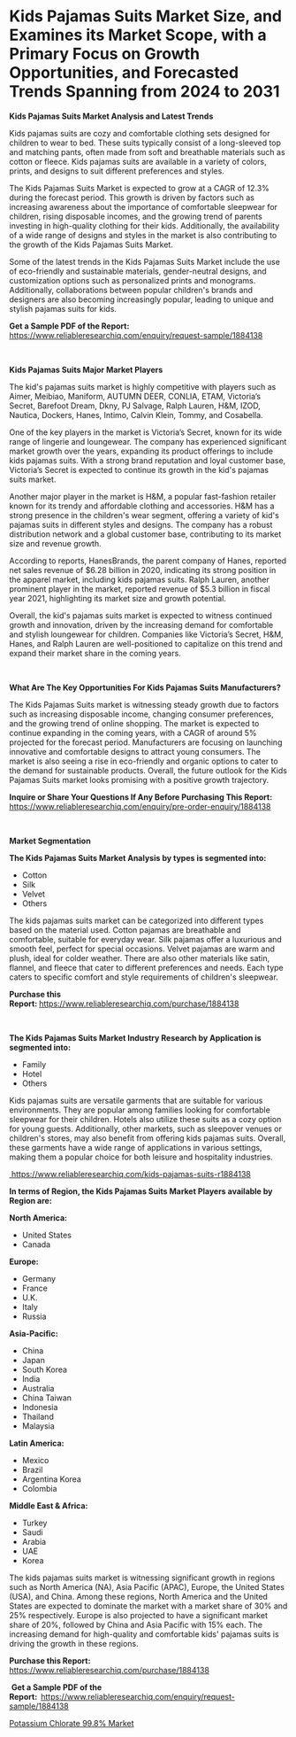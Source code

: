 <p><h1>Kids Pajamas Suits Market Size, and Examines its Market Scope, with a Primary Focus on Growth Opportunities, and Forecasted Trends Spanning from 2024 to 2031</h1></p><p><strong>Kids Pajamas Suits Market Analysis and Latest Trends</strong></p>
<p><p>Kids pajamas suits are cozy and comfortable clothing sets designed for children to wear to bed. These suits typically consist of a long-sleeved top and matching pants, often made from soft and breathable materials such as cotton or fleece. Kids pajamas suits are available in a variety of colors, prints, and designs to suit different preferences and styles.</p><p>The Kids Pajamas Suits Market is expected to grow at a CAGR of 12.3% during the forecast period. This growth is driven by factors such as increasing awareness about the importance of comfortable sleepwear for children, rising disposable incomes, and the growing trend of parents investing in high-quality clothing for their kids. Additionally, the availability of a wide range of designs and styles in the market is also contributing to the growth of the Kids Pajamas Suits Market.</p><p>Some of the latest trends in the Kids Pajamas Suits Market include the use of eco-friendly and sustainable materials, gender-neutral designs, and customization options such as personalized prints and monograms. Additionally, collaborations between popular children's brands and designers are also becoming increasingly popular, leading to unique and stylish pajamas suits for kids.</p></p>
<p><strong>Get a Sample PDF of the Report:&nbsp;</strong> <a href="https://www.reliableresearchiq.com/enquiry/request-sample/1884138">https://www.reliableresearchiq.com/enquiry/request-sample/1884138</a></p>
<p>&nbsp;</p>
<p><strong>Kids Pajamas Suits Major Market Players</strong></p>
<p><p>The kid's pajamas suits market is highly competitive with players such as Aimer, Meibiao, Maniform, AUTUMN DEER, CONLIA, ETAM, Victoria’s Secret, Barefoot Dream, Dkny, PJ Salvage, Ralph Lauren, H&M, IZOD, Nautica, Dockers, Hanes, Intimo, Calvin Klein, Tommy, and Cosabella.</p><p>One of the key players in the market is Victoria’s Secret, known for its wide range of lingerie and loungewear. The company has experienced significant market growth over the years, expanding its product offerings to include kids pajamas suits. With a strong brand reputation and loyal customer base, Victoria’s Secret is expected to continue its growth in the kid's pajamas suits market.</p><p>Another major player in the market is H&M, a popular fast-fashion retailer known for its trendy and affordable clothing and accessories. H&M has a strong presence in the children's wear segment, offering a variety of kid's pajamas suits in different styles and designs. The company has a robust distribution network and a global customer base, contributing to its market size and revenue growth.</p><p>According to reports, HanesBrands, the parent company of Hanes, reported net sales revenue of $6.28 billion in 2020, indicating its strong position in the apparel market, including kids pajamas suits. Ralph Lauren, another prominent player in the market, reported revenue of $5.3 billion in fiscal year 2021, highlighting its market size and growth potential.</p><p>Overall, the kid's pajamas suits market is expected to witness continued growth and innovation, driven by the increasing demand for comfortable and stylish loungewear for children. Companies like Victoria’s Secret, H&M, Hanes, and Ralph Lauren are well-positioned to capitalize on this trend and expand their market share in the coming years.</p></p>
<p>&nbsp;</p>
<p><strong>What Are The Key Opportunities For Kids Pajamas Suits Manufacturers?</strong></p>
<p><p>The Kids Pajamas Suits market is witnessing steady growth due to factors such as increasing disposable income, changing consumer preferences, and the growing trend of online shopping. The market is expected to continue expanding in the coming years, with a CAGR of around 5% projected for the forecast period. Manufacturers are focusing on launching innovative and comfortable designs to attract young consumers. The market is also seeing a rise in eco-friendly and organic options to cater to the demand for sustainable products. Overall, the future outlook for the Kids Pajamas Suits market looks promising with a positive growth trajectory.</p></p>
<p><strong>Inquire or Share Your Questions If Any Before Purchasing This Report:</strong> <a href="https://www.reliableresearchiq.com/enquiry/pre-order-enquiry/1884138">https://www.reliableresearchiq.com/enquiry/pre-order-enquiry/1884138</a></p>
<p>&nbsp;</p>
<p><strong>Market Segmentation</strong></p>
<p><strong>The Kids Pajamas Suits Market Analysis by types is segmented into:</strong></p>
<p><ul><li>Cotton</li><li>Silk</li><li>Velvet</li><li>Others</li></ul></p>
<p><p>The kids pajamas suits market can be categorized into different types based on the material used. Cotton pajamas are breathable and comfortable, suitable for everyday wear. Silk pajamas offer a luxurious and smooth feel, perfect for special occasions. Velvet pajamas are warm and plush, ideal for colder weather. There are also other materials like satin, flannel, and fleece that cater to different preferences and needs. Each type caters to specific comfort and style requirements of children's sleepwear.</p></p>
<p><strong>Purchase this Report:&nbsp;</strong><a href="https://www.reliableresearchiq.com/purchase/1884138">https://www.reliableresearchiq.com/purchase/1884138</a></p>
<p>&nbsp;</p>
<p><strong>The Kids Pajamas Suits Market Industry Research by Application is segmented into:</strong></p>
<p><ul><li>Family</li><li>Hotel</li><li>Others</li></ul></p>
<p><p>Kids pajamas suits are versatile garments that are suitable for various environments. They are popular among families looking for comfortable sleepwear for their children. Hotels also utilize these suits as a cozy option for young guests. Additionally, other markets, such as sleepover venues or children's stores, may also benefit from offering kids pajamas suits. Overall, these garments have a wide range of applications in various settings, making them a popular choice for both leisure and hospitality industries.</p></p>
<p><a href="https://www.reliableresearchiq.com/kids-pajamas-suits-r1884138">&nbsp;https://www.reliableresearchiq.com/kids-pajamas-suits-r1884138</a></p>
<p><strong>In terms of Region, the Kids Pajamas Suits Market Players available by Region are:</strong></p>
<p>
    <p> <strong> North America: </strong>
        <ul>
            <li>United States</li>
            <li>Canada</li>
        </ul>
        </p> 
    <p> <strong> Europe: </strong>
        <ul>
            <li>Germany</li>
            <li>France</li>
            <li>U.K.</li>
            <li>Italy</li>
            <li>Russia</li>
        </ul>
        </p> 
    <p> <strong> Asia-Pacific: </strong>
        <ul>
            <li>China</li>
            <li>Japan</li>
            <li>South Korea</li>
            <li>India</li>
            <li>Australia</li>
            <li>China Taiwan</li>
            <li>Indonesia</li>
            <li>Thailand</li>
            <li>Malaysia</li>
        </ul>
        </p> 
    <p> <strong> Latin America: </strong>
        <ul>
            <li>Mexico</li>
            <li>Brazil</li>
            <li>Argentina Korea</li>
            <li>Colombia</li>
        </ul>
        </p> 
    <p> <strong> Middle East & Africa: </strong>
        <ul>
            <li>Turkey</li>
            <li>Saudi</li>
            <li>Arabia</li>
            <li>UAE</li>
            <li>Korea</li>
        </ul>
    </p>
    </p>
<p><p>The kids pajamas suits market is witnessing significant growth in regions such as North America (NA), Asia Pacific (APAC), Europe, the United States (USA), and China. Among these regions, North America and the United States are expected to dominate the market with a market share of 30% and 25% respectively. Europe is also projected to have a significant market share of 20%, followed by China and Asia Pacific with 15% each. The increasing demand for high-quality and comfortable kids' pajamas suits is driving the growth in these regions.</p></p>
<p><strong>Purchase this Report: </strong><a href="https://www.reliableresearchiq.com/purchase/1884138">https://www.reliableresearchiq.com/purchase/1884138</a></p>
<p>&nbsp;<strong>Get a Sample PDF of the Report:&nbsp;&nbsp;</strong><a href="https://www.reliableresearchiq.com/enquiry/request-sample/1884138">https://www.reliableresearchiq.com/enquiry/request-sample/1884138</a></p>
<p><strong></strong></p>
<p><p><a href="https://issuu.com/reportprime-2/docs/potassium-chlorate-998-market-size-2030.pptx">Potassium Chlorate 99.8% Market</a></p></p>